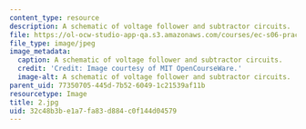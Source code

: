 ```yaml
---
content_type: resource
description: A schematic of voltage follower and subtractor circuits.
file: https://ol-ocw-studio-app-qa.s3.amazonaws.com/courses/ec-s06-practical-electronics-fall-2004/32c48b3be1a7fa83d884c0f144d04579_2.jpg
file_type: image/jpeg
image_metadata:
  caption: A schematic of voltage follower and subtractor circuits.
  credit: 'Credit: Image courtesy of MIT OpenCourseWare.'
  image-alt: A schematic of voltage follower and subtractor circuits.
parent_uid: 77350705-445d-7b52-6049-1c21539af11b
resourcetype: Image
title: 2.jpg
uid: 32c48b3b-e1a7-fa83-d884-c0f144d04579
---
```


